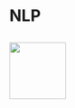 # NLP

<h2> <img src="https://media.giphy.com/media/v1.Y2lkPTc5MGI3NjExeGczaDVjcnRoa3ZwMnl3ZHh3ZTFlZDhhaGZwYTVkaGtzajZrc2plZSZlcD12MV9pbnRlcm5hbF9naWZfYnlfaWQmY3Q9Zw/0lGd2OXXHe4tFhb7Wh/giphy.gif" width="100"></h2>
